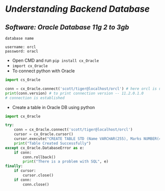 # *Understanding Backend Database* 

## *Software: Oracle Database 11g 2 to 3gb*

```
database name

username: orcl
password: oracl
```

* Open CMD and run `pip install cx_Oracle`
* `import cx_Oracle`
* To connect python with Oracle

```python
import cs_Oracle

conn = cx_Oracle.connect('scott/tiger@localhost/orcl') # here orcl is username
print(conn.version) # to print connection version -- 11.2.0.1.0
# connection is established
```

* Create a table in Oracle DB using python

```python
import cx_Oracle

try:
    conn = cx_Oracle.connect('scott/tiger@localhost/orcl')
    cursor = cx_Oracle.cursor()
    cursor.execute("CREATE TABLE STD (Name VARCHAR(255), Marks NUMBER(4))")
    print("Table Created Successfully")
except cx_Oracle.DatabaseError as e:
    if conn:
        conn.rollback()
        print("There is a problem with SQL", e)
finally:
    if cursor:
        cursor.close()
    if conn:
        conn.close()
```

